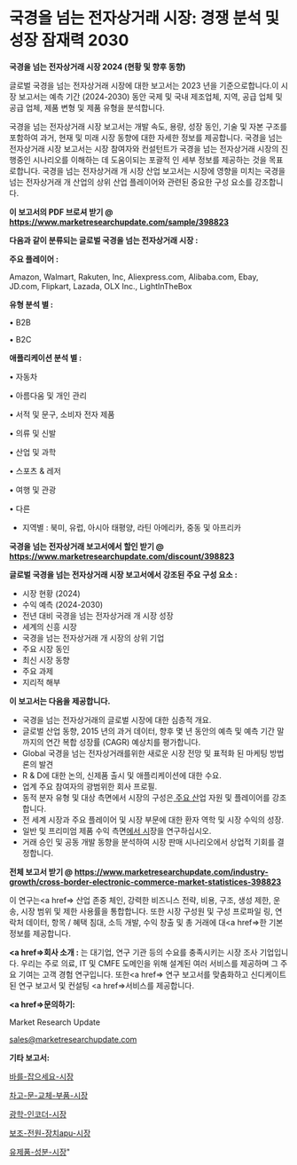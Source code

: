 # 국경을 넘는 전자상거래 시장: 경쟁 분석 및 성장 잠재력 2030

<strong>국경을 넘는 전자상거래 시장 2024 (현황 및 향후 동향)</strong>

글로벌 국경을 넘는 전자상거래 시장에 대한 보고서는 2023 년을 기준으로합니다.이 시장 보고서는 예측 기간 (2024-2030) 동안 국제 및 국내 제조업체, 지역, 공급 업체 및 공급 업체, 제품 변형 및 제품 유형을 분석합니다.

국경을 넘는 전자상거래 시장 보고서는 개발 속도, 용량, 성장 동인, 기술 및 자본 구조를 포함하여 과거, 현재 및 미래 시장 동향에 대한 자세한 정보를 제공합니다. 국경을 넘는 전자상거래 시장 보고서는 시장 참여자와 컨설턴트가 국경을 넘는 전자상거래 시장의 진행중인 시나리오를 이해하는 데 도움이되는 포괄적 인 세부 정보를 제공하는 것을 목표로합니다. 국경을 넘는 전자상거래 개 시장 산업 보고서는 시장에 영향을 미치는 국경을 넘는 전자상거래 개 산업의 상위 산업 플레이어와 관련된 중요한 구성 요소를 강조합니다.



<strong>이 보고서의 PDF 브로셔 받기 @ <a href=https://www.marketresearchupdate.com/sample/398823>https://www.marketresearchupdate.com/sample/398823</a></strong>



<strong>다음과 같이 분류되는 글로벌 국경을 넘는 전자상거래 시장 :</strong>



<strong>주요 플레이어 :</strong>

Amazon, Walmart, Rakuten, Inc, Aliexpress.com, Alibaba.com, Ebay, JD.com, Flipkart, Lazada, OLX Inc., LightInTheBox



<strong>유형 분석 별 :</strong>

• B2B

• B2C



<strong>애플리케이션 분석 별 :</strong>

• 자동차

• 아름다움 및 개인 관리

• 서적 및 문구, 소비자 전자 제품

• 의류 및 신발

• 산업 및 과학

• 스포츠 & 레저

• 여행 및 관광

• 다른

<ul>
  <li>지역별 : 북미, 유럽, 아시아 태평양, 라틴 아메리카, 중동 및 아프리카</li>
</ul>


<strong>국경을 넘는 전자상거래 보고서에서 할인 받기 @ <a href=https://www.marketresearchupdate.com/discount/398823>https://www.marketresearchupdate.com/discount/398823</a></strong>



<strong>글로벌 국경을 넘는 전자상거래 시장 보고서에서 강조된 주요 구성 요소 :</strong>
<ul>
  <li>시장 현황 (2024)</li>
  <li>수익 예측 (2024-2030)</li>
  <li>전년 대비 국경을 넘는 전자상거래 개 시장 성장</li>
  <li>세계의 신흥 시장</li>
  <li>국경을 넘는 전자상거래 개 시장의 상위 기업</li>
  <li>주요 시장 동인</li>
  <li>최신 시장 동향</li>
  <li>주요 과제</li>
  <li>지리적 해부</li>
</ul>


<strong>이 보고서는 다음을 제공합니다.</strong>
<ul>
  <li>국경을 넘는 전자상거래의 글로벌 시장에 대한 심층적 개요.</li>
  <li>글로벌 산업 동향, 2015 년의 과거 데이터, 향후 몇 년 동안의 예측 및 예측 기간 말까지의 연간 복합 성장률 (CAGR) 예상치를 평가합니다.</li>
  <li>Global 국경을 넘는 전자상거래를위한 새로운 시장 전망 및 표적화 된 마케팅 방법론의 발견</li>
  <li>R &amp; D에 대한 논의, 신제품 출시 및 애플리케이션에 대한 수요.</li>
  <li>업계 주요 참여자의 광범위한 회사 프로필.</li>
  <li>동적 분자 유형 및 대상 측면에서 시장의 구성은<a href=> 주요 산</a>업 자원 및 플레이어를 강조합니다.</li>
  <li>전 세계 시장과 주요 플레이어 및 시장 부문에 대한 환자 역학 및 시장 수익의 성장.</li>
  <li>일반 및 프리미엄 제품 수익 측면<a href=>에서 시</a>장을 연구하십시오.</li>
  <li>거래 승인 및 공동 개발 동향을 분석하여 시장 판매 시나리오에서 상업적 기회를 결정합니다.</li>
</ul>



<strong>전체 보고서 받기 @ <a href=https://www.marketresearchupdate.com/industry-growth/cross-border-electronic-commerce-market-statistices-398823>https://www.marketresearchupdate.com/industry-growth/cross-border-electronic-commerce-market-statistices-398823</a></strong>

이 연구는<a href=> 산업 존중</a> 체인, 강력한 비즈니스 전략, 비용, 구조, 생성 제한, 운송, 시장 범위 및 제한 사용률을 통합합니다. 또한 시장 구성원 및 구성 프로파일 링, 연락처 데이터, 항목 / 혜택 침대, 소득 개발, 수익 창출 및 총 거래에 대<a href=>한 기본 </a>정보를 제공합니다.



<strong><a href=>회사 소</a>개 :</strong>
는 대기업, 연구 기관 등의 수요를 충족시키는 시장 조사 기업입니다. 우리는 주로 의료, IT 및 CMFE 도메인을 위해 설계된 여러 서비스를 제공하며 그 주요 기여는 고객 경험 연구입니다. 또한<a href=> 연구 보</a>고서를 맞춤화하고 신디케이트 된 연구 보고서 및 컨설팅 <a href=>서비스</a>를 제공합니다.



<strong><a href=>문의하기:</a></strong>

Market Research Update

sales@marketresearchupdate.com



<strong>기타 보고서:</strong>

<a href=https://www.linkedin.com/pulse/바를-잡으세요-시장-경쟁-분석-및-성장-잠재력-2029-market-matrix-musings-analysis/>바를-잡으세요-시장</a>

<a href=https://www.linkedin.com/pulse/차고-문-교체-부품-시장-규모-및-성장-2023-trendsetters-talk-360-analysis-25epf/>차고-문-교체-부품-시장</a>

<a href=https://www.linkedin.com/pulse/광학-인코더-시장-세분화-연구-및-목표-고객2029년-survey-savvy-insights-360-analysis-ifhxf/>광학-인코더-시장</a>

<a href=https://www.linkedin.com/pulse/보조-전원-장치apu-시장-규모-및-성장-2023-survey-savvy-insights-360-analysis-xaeuf/>보조-전원-장치apu-시장</a>

<a href=https://www.linkedin.com/pulse/유제품-성분-시장-진입-전략-및-위험-평가2029년-market-matrix-musings-analysis-1xlff/>유제품-성분-시장</a>"
